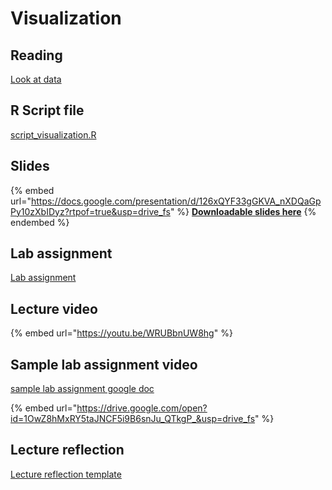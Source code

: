 # Visualization

## Reading

[Look at data](https://drive.google.com/file/d/1-mkNa8JiPNKAY3vbAT0JWgaU-Pq2mmUt/view?usp=sharing)

## R Script file

[script\_visualization.R](https://drive.google.com/open?id=1L1tOtO6DigVmWPvrjGgdYK_zd6-piBUb\&usp=drive_fs)

## Slides

{% embed url="https://docs.google.com/presentation/d/126xQYF33gGKVA_nXDQaGpPy10zXbIDyz?rtpof=true&usp=drive_fs" %}
[**Downloadable slides here**](https://docs.google.com/presentation/d/126xQYF33gGKVA_nXDQaGpPy10zXbIDyz?rtpof=true\&usp=drive_fs)
{% endembed %}

## Lab assignment

[Lab assignment](https://docs.google.com/document/d/12BEFWXTQAEF0HAyGdqKT8Tjnj2SXdMvw/edit?usp=sharing\&ouid=100179871492576617561\&rtpof=true\&sd=true)

## Lecture video

{% embed url="https://youtu.be/WRUBbnUW8hg" %}

## Sample lab assignment video

[sample lab assignment google doc](https://docs.google.com/document/d/18TpgwaABb1w56fsl_rghBeZx8eER3mxc?rtpof=true\&usp=drive_fs)

{% embed url="https://drive.google.com/open?id=1OwZ8hMxRY5taJNCF5i9B6snJu_QTkgP_&usp=drive_fs" %}

## Lecture reflection

[Lecture reflection template](https://docs.google.com/document/d/1ZiTgEYzQmqbdG-J5-8Qz5knG2vkeemy2?rtpof=true\&usp=drive_fs)
